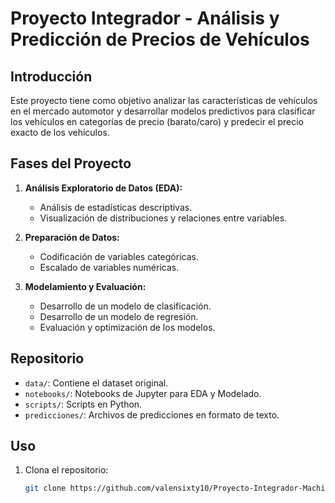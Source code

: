 # Proyecto Integrador - Análisis y Predicción de Precios de Vehículos

## Introducción

Este proyecto tiene como objetivo analizar las características de vehículos en el mercado automotor y desarrollar modelos predictivos para clasificar los vehículos en categorías de precio (barato/caro) y predecir el precio exacto de los vehículos.

## Fases del Proyecto

1. **Análisis Exploratorio de Datos (EDA):**
   - Análisis de estadísticas descriptivas.
   - Visualización de distribuciones y relaciones entre variables.

2. **Preparación de Datos:**
   - Codificación de variables categóricas.
   - Escalado de variables numéricas.

3. **Modelamiento y Evaluación:**
   - Desarrollo de un modelo de clasificación.
   - Desarrollo de un modelo de regresión.
   - Evaluación y optimización de los modelos.

## Repositorio

- `data/`: Contiene el dataset original.
- `notebooks/`: Notebooks de Jupyter para EDA y Modelado.
- `scripts/`: Scripts en Python.
- `predicciones/`: Archivos de predicciones en formato de texto.

## Uso

1. Clona el repositorio:
   ```bash
   git clone https://github.com/valensixty10/Proyecto-Integrador-Machine-Learning
